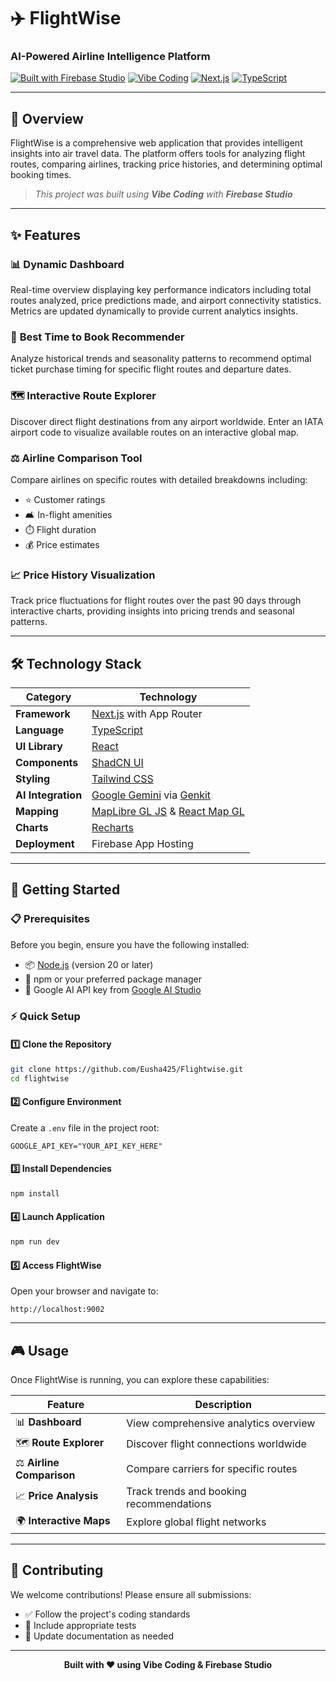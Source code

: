 # ✈️ FlightWise
### AI-Powered Airline Intelligence Platform

[![Built with Firebase Studio](https://img.shields.io/badge/Built%20with-Firebase%20Studio-orange?style=flat-square&logo=firebase)](https://firebase.google.com)
[![Vibe Coding](https://img.shields.io/badge/Development-Vibe%20Coding-blue?style=flat-square)](https://firebase.google.com)
[![Next.js](https://img.shields.io/badge/Next.js-14-black?style=flat-square&logo=next.js)](https://nextjs.org)
[![TypeScript](https://img.shields.io/badge/TypeScript-5.0-blue?style=flat-square&logo=typescript)](https://typescriptlang.org)

---

## 📖 Overview

FlightWise is a comprehensive web application that provides intelligent insights into air travel data. The platform offers tools for analyzing flight routes, comparing airlines, tracking price histories, and determining optimal booking times.

> *This project was built using **Vibe Coding** with **Firebase Studio***

---

## ✨ Features

### 📊 **Dynamic Dashboard**
Real-time overview displaying key performance indicators including total routes analyzed, price predictions made, and airport connectivity statistics. Metrics are updated dynamically to provide current analytics insights.

### 🎯 **Best Time to Book Recommender**
Analyze historical trends and seasonality patterns to recommend optimal ticket purchase timing for specific flight routes and departure dates.

### 🗺️ **Interactive Route Explorer**
Discover direct flight destinations from any airport worldwide. Enter an IATA airport code to visualize available routes on an interactive global map.

### ⚖️ **Airline Comparison Tool**
Compare airlines on specific routes with detailed breakdowns including:
- ⭐ Customer ratings
- 🛋️ In-flight amenities
- ⏱️ Flight duration
- 💰 Price estimates

### 📈 **Price History Visualization**
Track price fluctuations for flight routes over the past 90 days through interactive charts, providing insights into pricing trends and seasonal patterns.

---

## 🛠️ Technology Stack

| Category | Technology |
|----------|------------|
| **Framework** | [Next.js](https://nextjs.org/) with App Router |
| **Language** | [TypeScript](https://www.typescriptlang.org/) |
| **UI Library** | [React](https://react.dev/) |
| **Components** | [ShadCN UI](https://ui.shadcn.com/) |
| **Styling** | [Tailwind CSS](https://tailwindcss.com/) |
| **AI Integration** | [Google Gemini](https://deepmind.google.com/technologies/gemini/) via [Genkit](https://firebase.google.com/docs/genkit) |
| **Mapping** | [MapLibre GL JS](https://maplibre.org/) & [React Map GL](https://visgl.github.io/react-map-gl/) |
| **Charts** | [Recharts](https://recharts.org/) |
| **Deployment** | Firebase App Hosting |

---

## 🚀 Getting Started

### 📋 Prerequisites

Before you begin, ensure you have the following installed:

- 📦 [Node.js](https://nodejs.org/) (version 20 or later)
- 🔧 npm or your preferred package manager
- 🔑 Google AI API key from [Google AI Studio](https://aistudio.google.com/app/apikey)

### ⚡ Quick Setup

#### 1️⃣ **Clone the Repository**
```bash
git clone https://github.com/Eusha425/Flightwise.git
cd flightwise
```

#### 2️⃣ **Configure Environment**
Create a `.env` file in the project root:
```env
GOOGLE_API_KEY="YOUR_API_KEY_HERE"
```

#### 3️⃣ **Install Dependencies**
```bash
npm install
```

#### 4️⃣ **Launch Application**
```bash
npm run dev
```

#### 5️⃣ **Access FlightWise**
Open your browser and navigate to:
```
http://localhost:9002
```

---

## 🎮 Usage

Once FlightWise is running, you can explore these capabilities:

| Feature | Description |
|---------|-------------|
| 📊 **Dashboard** | View comprehensive analytics overview |
| 🗺️ **Route Explorer** | Discover flight connections worldwide |
| ⚖️ **Airline Comparison** | Compare carriers for specific routes |
| 📈 **Price Analysis** | Track trends and booking recommendations |
| 🌍 **Interactive Maps** | Explore global flight networks |

---

## 🤝 Contributing

We welcome contributions! Please ensure all submissions:

- ✅ Follow the project's coding standards
- 🧪 Include appropriate tests
- 📝 Update documentation as needed

---


<div align="center">

**Built with ❤️ using Vibe Coding & Firebase Studio**

</div>
